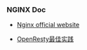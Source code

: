 ### NGINX Doc

* [Nginx official website](https://www.nginx.com/)

* [OpenResty最佳实践](https://legacy.gitbook.com/book/moonbingbing/openresty-best-practices/details)

